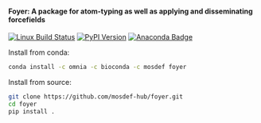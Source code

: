#### Foyer: A package for atom-typing as well as applying and disseminating forcefields

[![Linux Build Status](https://travis-ci.org/mosdef-hub/foyer.svg?branch=master)](https://travis-ci.org/mosdef-hub/foyer)
[![PyPI Version](https://badge.fury.io/py/foyer.svg)](https://pypi.python.org/pypi/foyer)
[![Anaconda Badge](https://anaconda.org/mosdef/foyer/badges/version.svg)](https://anaconda.org/mosdef/foyer)

Install from conda:
```bash
conda install -c omnia -c bioconda -c mosdef foyer
```

Install from source:
```bash
git clone https://github.com/mosdef-hub/foyer.git
cd foyer
pip install .
```

